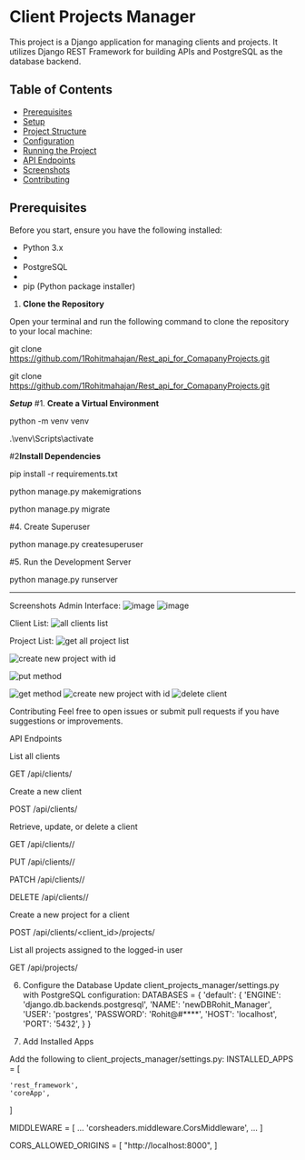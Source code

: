 # Client Projects Manager

This project is a Django application for managing clients and projects. It utilizes Django REST Framework for building APIs and PostgreSQL as the database backend.

## Table of Contents
- [Prerequisites](#prerequisites)
- [Setup](#setup)
- [Project Structure](#project-structure)
- [Configuration](#configuration)
- [Running the Project](#running-the-project)
- [API Endpoints](#api-endpoints)
- [Screenshots](#screenshots)
- [Contributing](#contributing)

## Prerequisites
Before you start, ensure you have the following installed:

- Python 3.x
- 
- PostgreSQL
- 
- pip (Python package installer)


1. **Clone the Repository**

 Open your terminal and run the following command to clone the repository to your local machine:

 git clone https://github.com/1Rohitmahajan/Rest_api_for_ComapanyProjects.git

 git clone  https://github.com/1Rohitmahajan/Rest_api_for_ComapanyProjects.git

***Setup***
#1. **Create a Virtual Environment**


 python -m venv venv

.\venv\Scripts\activate


#2**Install Dependencies**

pip install -r requirements.txt


python manage.py makemigrations

python manage.py migrate


#4. Create Superuser

python manage.py createsuperuser


#5. Run the Development Server

python manage.py runserver


************************************
Screenshots
Admin Interface: ![image](https://github.com/user-attachments/assets/162bd756-c3ed-48df-8ebf-4f72c70a6046)
![image](https://github.com/user-attachments/assets/b9fbb866-34f6-4030-a6c7-8feacaf5e195)


Client List: ![all clients list](https://github.com/user-attachments/assets/47613e72-3f7e-48c0-a5a6-e7be67b6b06b)

Project List: ![get all project list](https://github.com/user-attachments/assets/2271a1a9-6ea2-47cc-afd5-5a8a07323077)

![create new project with id](https://github.com/user-attachments/assets/33eed02b-d270-4c52-8ea6-2ec7b4a9c2bb)

![put method](https://github.com/user-attachments/assets/38dfa5e6-30c8-43b0-832b-fd9e6c8ed565)

![get method](https://github.com/user-attachments/assets/43f5ae4b-0131-4e38-b49b-50d045890ed1)
![create new project with id](https://github.com/user-attachments/assets/ccbaaa23-7d1a-4fd9-aae9-720021c44075)
![delete client](https://github.com/user-attachments/assets/ce70009a-94b6-46a3-b99f-2aab3cd1e698)










Contributing
Feel free to open issues or submit pull requests if you have suggestions or improvements.

API Endpoints

List all clients

GET /api/clients/

Create a new client

POST /api/clients/

Retrieve, update, or delete a client

GET /api/clients/<id>/

PUT /api/clients/<id>/

PATCH /api/clients/<id>/

DELETE /api/clients/<id>/

Create a new project for a client

POST /api/clients/<client_id>/projects/

List all projects assigned to the logged-in user


GET /api/projects/





6. Configure the Database
Update client_projects_manager/settings.py with PostgreSQL configuration:
DATABASES = {
    'default': {
        'ENGINE': 'django.db.backends.postgresql',
        'NAME': 'newDBRohit_Manager',
        'USER': 'postgres',
        'PASSWORD': 'Rohit@#****',
        'HOST': 'localhost',
        'PORT': '5432',
    }
}





7. Add Installed Apps

   
Add the following to client_projects_manager/settings.py:
INSTALLED_APPS = [

    'rest_framework',
    'coreApp',
]

MIDDLEWARE = [
    ...
    'corsheaders.middleware.CorsMiddleware',
    ...
]

CORS_ALLOWED_ORIGINS = [
    "http://localhost:8000",
]
